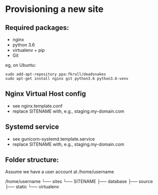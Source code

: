 Provisioning a new site
=======================

## Required packages:

* nginx
* python 3.6
* virtualenv + pip
* Git


eg, on Ubuntu:

	sudo add-apt-repository ppa:fkrull/deadsnakes
	sudo apt-get install nginx git python3.6 python3.6-venv


## Nginx Virtual Host config

* see nginx.template.conf
* replace SITENAME with, e.g., staging.my-domain.com

## Systemd service

* see gunicorn-systemd.template.service
* replace SITENAME with, e.g., staging.my-domain.com

## Folder structure:
Assume we have a user account at /home/username

/home/username
└── sites
     └── SITENAME
            ├── database
            ├── source
            ├── static
	        └── virtualenv



